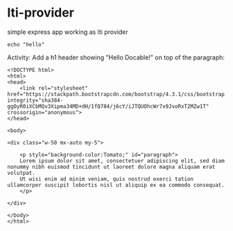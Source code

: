 # lti-provider
simple express app working as lti provider

```bash|{type: 'command', grade_this: true, failed_when: "!stdout.includes('hello')"}
echo "hello"
```

Activity: Add a h1 header showing "Hello Docable!" on top of the paragraph:

```|{type: 'playground', grade_this: true, grade_this_check: "$('div.my-5').text().includes('DOCABLE')" }
<!DOCTYPE html>
<html>
<head>
    <link rel="stylesheet" href="https://stackpath.bootstrapcdn.com/bootstrap/4.3.1/css/bootstrap.min.css" integrity="sha384-ggOyR0iXCbMQv3Xipma34MD+dH/1fQ784/j6cY/iJTQUOhcWr7x9JvoRxT2MZw1T" crossorigin="anonymous">
</head>

<body>

<div class="w-50 mx-auto my-5">

    <p style="background-color:Tomato;" id="paragraph">
    Lorem ipsum dolor sit amet, consectetuer adipiscing elit, sed diam nonummy nibh euismod tincidunt ut laoreet dolore magna aliquam erat volutpat.
    Ut wisi enim ad minim veniam, quis nostrud exerci tation ullamcorper suscipit lobortis nisl ut aliquip ex ea commodo consequat.
    </p>

</div>

</body>
</html>
```
